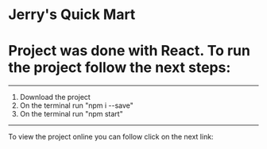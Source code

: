 # Jerry's Quick Mart

# Project was done with React. To run the project follow the next steps:

---------------------------------------
1. Download the project
2. On the terminal run "npm i --save"
3. On the terminal run "npm start"
---------------------------------------
To view the project online you can follow click on the next link: 
